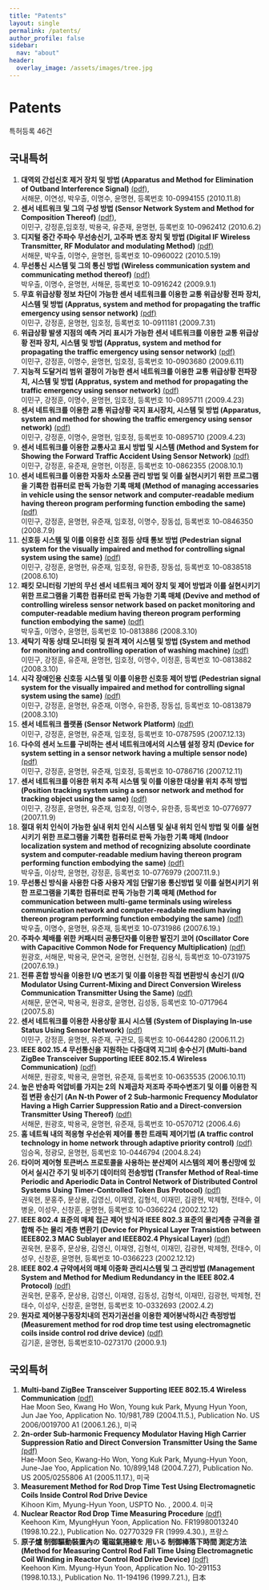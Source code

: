 ```yaml
---
title: "Patents"
layout: single
permalink: /patents/
author_profile: false
sidebar:
  nav: "about"
header:
  overlay_image: /assets/images/tree.jpg
---
```


# Patents
특허등록 46건

## 국내특허
1. <b>대역외 간섭신호 제거 장치 및 방법 (Apparatus and Method for Elimination of Outband Interference Signal)</b> [(pdf)][p1],<br> 
서해문, 이연성, 박우출, 이명수, 윤명현, 
등록번호 10-0994155 (2010.11.8)
2. <b>센서 네트워크 및 그의 구성 방법 (Sensor Network System and Method for Composition Thereof)</b> [(pdf)][p2],<br> 
이민구, 강정훈,임호정, 박용국, 유준재, 윤명현, 
등록번호 10-0962412 (2010.6.2)
4. <b>디지털 중간 주파수 무선송신기, 고주파 변조 장치 및 방법 (Digital IF Wireless Transmitter, RF Modulator and modulating Method)</b> [(pdf)][p4]<br> 
서해문, 박우출, 이명수, 윤명현, 
등록번호 10-0960022 (2010.5.19)
5. <b>무선통신 시스템 및 그의 통신 방법 (Wireless communication system and communicating method thereof)</b> [(pdf)][p5]<br> 
박우출, 이명수, 윤명현, 서해문, 
등록번호 10-0916242 (2009.9.1)
6. <b>무효 위급상황 정보 차단이 가능한 센서 네트워크를 이용한 교통 위급상황 전파 장치, 시스템 및 방법 (Appratus, system and method for propagating the traffic emergency using sensor network)</b> [(pdf)][p6]<br>
이민구, 강정훈, 윤명현, 임호정,
등록번호 10-0911181 (2009.7.31)
7. <b>위급상황 발생 지점의 예측 거리 표시가 가능한 센서 네트워크를 이용한 교통 위급상황 전파 장치, 시스템 및 방법 (Appratus, system and method for propagating the traffic emergency using sensor network)</b> [(pdf)][p7]<br>
이민구, 강정훈, 이명수, 윤명현, 임호정,
등록번호 10-0903680 (2009.6.11)
8. <b>지능적 도달거리 범위 결정이 가능한 센서 네트워크를 이용한 교통 위급상황 전파장치, 시스템 및 방법 (Appratus, system and method for propagating the traffic emergency using sensor network)</b> [(pdf)][p8]<br>
이민구, 강정훈, 이명수, 윤명현, 임호정,
등록번호 10-0895711 (2009.4.23)
9. <b>센서 네트워크를 이용한 교통 위급상황 국지 표시장치, 시스템 및 방법 (Apparatus, system and method for showing the traffic emergency using sensor network)</b> [(pdf)][p9]<br>
이민구, 강정훈, 이명수, 윤명현, 임호정,
등록번호 10-0895710 (2009.4.23)
10. <b>센서 네트워크를 이용한 교통사고 표시 방법 및 시스템 (Method and System for Showing the Forward Traffic Accident Using Sensor Network)</b> [(pdf)][p10]<br> 
이민구, 강정훈, 유준재, 윤명현, 이정훈,
등록번호 10-0862355 (2008.10.1)
11. <b>센서 네트워크를 이용한 자동차 소모품 관리 방법 및 이를 실현시키기 위한 프로그램을 기록한 컴퓨터로 판독 가능한 기록 매체 (Method of managing accessaries in vehicle using the sensor network and computer-readable medium having thereon program performing function emboding the same)</b> [(pdf)][p11]<br> 
이민구, 강정훈, 윤명현, 유준재, 임호정, 이명수, 장동섭,
등록번호 10-0846350 (2008.7.9)
12. <b>신호등 시스템 및 이를 이용한 신호 점등 상태 통보 방법 (Pedestrian signal system for the visually impaired and method for controlling signal system using the same)</b> [(pdf)][p12]<br> 
이민구, 강정훈, 윤명현, 유준재, 임호정, 유한종, 장동섭,
등록번호 10-0838518 (2008.6.10)
13. <b>패킷 모니터링 기반의 무선 센서 네트워크 제어 장치 및 제어 방법과 이를 실현시키기 위한 프로그램을 기록한 컴퓨터로 판독 가능한 기록 매체 (Devive and method of controlling wireless sensor network based on packet monitoring and computer-readable medium having thereon program performing function embodying the same)</b> [(pdf)][p13]<br>
박우출, 이명수, 윤명현,
등록번호 10-0813886 (2008.3.10)
14. <b>세탁기 작동 상태 모니터링 및 원격 제어 시스템 및 방법 (System and method for monitoring and controlling operation of washing machine)</b> [(pdf)][p14]<br>
이민구, 강정훈, 유준재, 윤명현, 임호정, 이명수, 이정훈,
등록번호 10-0813882 (2008.3.10)
15. <b>시각 장애인용 신호등 시스템 및 이를 이용한 신호등 제어 방법 (Pedestrian signal system for the visually impaired and method for controlling signal system using the same)</b> [(pdf)][p15]<br>
이민구, 강정훈, 윤명현, 유준재, 이명수, 유한종, 장동섭,
등록번호 10-0813879 (2008.3.10)
16. <b>센서 네트워크 플랫폼 (Sensor Network Platform)</b> [(pdf)][p16]<br>
이민구, 강정훈, 윤명현, 유준재, 임호정, 등록번호 10-0787595 (2007.12.13) 
17. <b>다수의 센서 노드를 구비하는 센서 네트워크에서의 시스템 설정 장치 (Device for system setting in a sensor network having a multiple sensor node)</b> [(pdf)][p17]<br> 
이민구, 강정훈, 윤명현, 유준재, 임호정, 등록번호 10-0786716 (2007.12.11) 
18. <b>센서 네트워크를 이용한 위치 추적 시스템 및 이를 이용한 대상물 위치 추적 방법 (Position tracking system using a sensor network and method for tracking object using the same)</b> [(pdf)][p18]<br>
이민구, 강정훈, 윤명현, 유준재, 임호정, 이명수, 유한종, 등록번호 10-0776977 (2007.11.9)
19. <b>절대 위치 인식이 가능한 실내 위치 인식 시스템 및 실내 위치 인식 방법 및 이를 실현시키기 위한 프로그램을 기록한 컴퓨터로 판독 가능한 기록 매체 (Indoor localization system and method of recognizing absolute coordinate system and computer-readable medium having thereon program performing function embodying the same)</b> [(pdf)][p19]<br>
박우출, 이상학, 윤명현, 강정훈, 등록번호 10-0776979 (2007.11.9.)
20. <b>무선통신 방식을 사용한 다중 사용자 게임 단말기용 통신방법 및 이를 실현시키기 위한 프로그램을 기록한 컴퓨터로 판독 가능한 기록 매체 (Method for communication between multi-game terminals using wireless communication network and computer-readable medium having thereon program performing function embodying the same)</b> [(pdf)][p20]<br>
박우출, 이명수, 윤명현, 유준재, 등록번호 10-0731986 (2007.6.19.) 
21. <b>주파수 체배를 위한 커패시터 공통단자를 이용한 발진기 코어 (Oscillator Core with Capacitive Common Node for Frequency Multiplication)</b> [(pdf)][p21]<br>
원광호, 서해문, 박용국, 문연국, 윤명현, 신현철, 김용식, 등록번호 10-0731975 (2007.6.19.)
22. <b>전류 혼합 방식을 이용한 I/Q 변조기 및 이를 이용한 직접 변환방식 송신기 (I/Q Modulator Using Current-Mixing and Direct Conversion Wireless Communication Transmitter Using the Same)</b> [(pdf)][p22]<br>
서해문, 문연국, 박용국, 원광호, 윤명현, 김성동, 등록번호 10-0717964 (2007.5.8)
23. <b>센서 네트워크를 이용한 사용상황 표시 시스템 (System of Displaying In-use Status Using Sensor Network)</b> [(pdf)][p23]<br>
이민구, 강정훈, 윤명현, 유준재, 구관모, 등록번호 10-0644280 (2006.11.2)
24. <b>IEEE 802.15.4 무선통신을 지원하는 다중대역 지그비 송수신기 (Multi-band ZigBee Transceiver Supporting IEEE 802.15.4 Wireless Communication)</b> [(pdf)][p24]<br> 
서해문, 원광호, 박용국, 윤명현, 유준재, 등록번호 10-0635535 (2006.10.11)
25. <b>높은 반송파 억압비를 가지는 2의 Ｎ제곱차 저조파 주파수변조기 및 이를 이용한 직접 변환 송신기 (An N-th Power of 2 Sub-harmonic Frequency Modulator Having a High Carrier Suppression Ratio and a Direct-conversion Transmitter Using Thereof)</b> [(pdf)][p25]<br> 
서해문, 원광호, 박용국, 윤명현, 유준재, 등록번호 10-0570712 (2006.4.6)
26. <b>홈 네트웍 내의 적응형 우선순위 제어를 통한 트래픽 제어기법 (A traffic control technology in home network through adaptive priority control)</b> [(pdf)][p26]<br> 
임승옥, 정광모, 윤명현, 등록번호 10-0446794 (2004.8.24)
27. <b>타이머 제어형 토큰버스 프로토콜을 사용하는 분산제어 시스템의 제어 통신망에 있어서 실시간 주기 및 비주기 데이터의 전송방법 (Transfer Method of Real-time Periodic and Aperiodic Data in Control Network of Distributed Control Systems Using Timer-Controlled Token Bus Protocol)</b> [(pdf)][p27]<br> 
권욱현, 문홍주, 문상용, 김영신, 이재영, 김형석, 이재민, 김광현, 박제형, 전태수, 이병윤, 이성우, 신창훈, 윤명현, 등록번호 10-0366224 (2002.12.12) 
28. <b>IEEE 802.4 표준의 매체 접근 제어 방식과 IEEE 802.3 표준의 물리계층 규격을 결합해 주는 물리 계층 변환기 (Device for Physical Layer Transistion between IEEE802.3 MAC Sublayer and IEEE802.4 Physical Layer)</b> [(pdf)][p28]<br> 
권욱현, 문홍주, 문상용, 김영신, 이재영, 김형석, 이재민, 김광현, 박제형, 전태수, 이성우, 신창훈, 윤명현, 등록번호 10-0366223 (2002.12.12)
29. <b>IEEE 802.4 규약에서의 매체 이중화 관리시스템 및 그 관리방법 (Management System and Method for Medium Redundancy in the IEEE 802.4 Protocol)</b> [(pdf)][p29]<br>
권욱현, 문홍주, 문상용, 김영신, 이재영, 김동성, 김형석, 이재민, 김광현, 박제형, 전태수, 이성우, 신창훈, 윤명현, 등록번호 10-0332693 (2002.4.2) 
30. <b>원자로 제어봉구동장치내의 전자기권선을 이용한 제어봉낙하시간 측정방법 (Measurement method for rod drop time test using electromagnetic coils inside control rod drive device)</b> [(pdf)][p30]<br>
김기훈, 윤명현, 등록번호10-0273170 (2000.9.1)

## 국외특허
1. <b>Multi-band ZigBee Transceiver Supporting IEEE 802.15.4 Wireless Communication</b> [(pdf)][fp1]<br> 
Hae Moon Seo, Kwang Ho Won, Young kuk Park, Myung Hyun Yoon, Jun Jae Yoo, 
Application No. 10/981,789 (2004.11.5.), Publication No. US 2006/0019700 A1 (2006.1.26.), 미국
2. <b>2n-order Sub-harmonic Frequency Modulator Having High Carrier Suppression Ratio and Direct Conversion Transmitter Using the Same</b> [(pdf)][fp2]<br> 
Hae-Moon Seo, Kwang-Ho Won, Yong Kuk Park, Myung-Hyun Yoon, June-Jae Yoo,
Application No. 10/899,148 (2004.7.27), Publication No. US 2005/0255806 A1 (2005.11.17.), 미국
3. <b>Measurement Method for Rod Drop Time Test Using Electromagnetic Coils Inside Control Rod Drive Device</b><br> 
Kihoon Kim, Myung-Hyun Yoon, USPTO No. , 2000.4. 미국
4. <b>Nuclear Reactor Rod Drop Time Measuring Procedure</b> [(pdf)][fp4]<br> 
Keehoon Kim, MyungHyun Yoon, 
Application No. FR19980013240 (1998.10.22.), Publication No. 02770329 FR (1999.4.30.), 프랑스
5. <b>原子爐 制御驅動裝置內の 電磁氣捲線を 用いる 制御棒落下時間 測定方法 (Method for Measuring Control Rod Fall Time Using Electromagnetic Coil Winding in Reactor Control Rod Drive Device)</b> [(pdf)][fp5]<br> 
Keehoon Kim. Myung-Hyun Yoon, 
Application No. 10-291153 (1998.10.13.), Publication No. 11-194196 (1999.7.21.), 日本

[p1]: https://drive.google.com/file/d/1lmd3T-HqMfaVxew6RLNjRe6Iti-fV_uM/view?usp=sharing
[p2]: https://drive.google.com/file/d/1utpQmoS7fVApzmk6Ik0sHMX-imIxj_7q/view?usp=sharing
[p4]: https://drive.google.com/file/d/1SaJ6TVxQBUEAsZN3J-2blNecQFS96cuc/view?usp=sharing
[p5]: https://drive.google.com/file/d/1AjFUrqFdqxXNMWjHY5eQ7VeBgZggX15G/view?usp=sharing
[p6]: https://drive.google.com/file/d/1seoCSnSYE7bP8mhSAa_cRFlXGItOcHu0/view?usp=sharing
[p7]: https://drive.google.com/file/d/11aZogd-9YvsnMgntUHenoyIQ4fsT_ROm/view?usp=sharing
[p8]: https://drive.google.com/file/d/1fAzmAtFajC41UrWtnGaR5uDyATON1nlR/view?usp=sharing
[p9]: https://drive.google.com/file/d/1CjxPaY_2B2BkZl3uJ985tBqZTNcFJZ17/view?usp=sharing
[p10]: https://drive.google.com/file/d/19XQ6J8HFDLQPpvRUSX_6Uc8MNP4eN1n7/view?usp=sharing
[p11]: https://drive.google.com/file/d/1zZ4LcFTqfhE8BXOFOXRIDGXSxWUXWNjL/view?usp=sharing
[p12]: https://drive.google.com/file/d/1yPdjdg1bjcI5xEVjgqoTSsSynSh4ZQuj/view?usp=sharing
[p13]: https://drive.google.com/file/d/1E7bknuUdzdyEwmWChArHMsigGuAi6hoe/view?usp=sharing
[p14]: https://drive.google.com/file/d/1b0rx73qpW4DTkLdCBMcLo-nEh8RyLePi/view?usp=sharing
[p15]: https://drive.google.com/file/d/1BXNdqTowLVJK2ASlsOhFA2VrumRwGPrn/view?usp=sharing
[p16]: https://drive.google.com/file/d/1BJV_auV-Sr6R3nzpNnKp-nDinTUqMttY/view?usp=sharing
[p17]: https://drive.google.com/file/d/1Mev90SGpKKWZMbGTExKnaT_3QaXdjg4i/view?usp=sharing
[p18]: https://drive.google.com/file/d/16ntZaWHtvMxMc3vKCr5HDfNuVi4Z6qH8/view?usp=sharing
[p19]: https://drive.google.com/file/d/1TE_Z0AjsEj-XS7tzhEsZhD6N_zedAh9Y/view?usp=sharing
[p20]: https://drive.google.com/file/d/1BgllJfj3xcnv36qhkBDJlZpnRUmqfXwx/view?usp=sharing
[p21]: https://drive.google.com/file/d/1lzO5B9dVWF6czOiVu851C2ikd97V3F8B/view?usp=sharing
[p22]: https://drive.google.com/file/d/1nndkEH2Gnb6tP_JJsoNrfe5l_1M_fA6Z/view?usp=sharing
[p23]: https://drive.google.com/file/d/1BOlzlakKRnwT3uNRi-8yZ7r4_6-SPECS/view?usp=sharing
[p24]: https://drive.google.com/file/d/100tNAKrh0k_wd53XUf8cHsz6xWf0OCDY/view?usp=sharing
[p25]: https://drive.google.com/file/d/1bvMWOGOZynKJTrzfEBz2J-X9mfesfRDB/view?usp=sharing
[p26]: https://drive.google.com/file/d/13-sObREfq2MDMNyDzVxGY1csJ3P1eeCM/view?usp=sharing
[p27]: https://drive.google.com/file/d/1oCFz_JBk-XE9bAtiJUMdgg2EuABZ8qa5/view?usp=sharing
[p28]: https://drive.google.com/file/d/1GLfraKGY3L339khX7xOVH1z4lBGUF7t4/view?usp=sharing
[p29]: https://drive.google.com/file/d/1hgKOcC_33RwP6gRmgBOeVVvgE64NedTM/view?usp=sharing
[p30]: https://drive.google.com/file/d/1NWaR_Jf6zzGOCLx7oL5WomED13R6JnhB/view?usp=sharing

[fp1]: https://drive.google.com/file/d/1OrG75o2UJQnxpMt25ORAJie-y1chfjv-/view?usp=sharing
[fp2]: https://drive.google.com/file/d/1Jih53P1MQGh-Jo86FVXSvBBwEmBs4Ohr/view?usp=sharing
[fp4]: https://drive.google.com/file/d/1jgr0Ju1q1siP4BMrVNX4OidKRo1ST7Vp/view?usp=sharing
[fp5]: https://drive.google.com/file/d/1pfNMa170tzIBsXjqAYyNcO7BSRs_xWqS/view?usp=sharing
